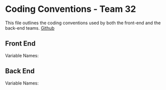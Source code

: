 # Coding Conventions - Team 32

This file outlines the coding conventions used by both the front-end and the back-end teams.
[Github](https://github.com/tagoras/team-project-2033)

## Front End

Variable Names:



## Back End

Variable Names:





